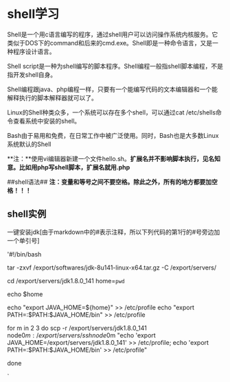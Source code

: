 # shell学习 #
Shell是一个用c语言编写的程序，通过shell用户可以访问操作系统内核服务。它类似于DOS下的command和后来的cmd.exe。Shell即是一种命令语言，又是一种程序设计语言。

Shell script是一种为shell编写的脚本程序。Shell编程一般指shell脚本编程，不是指开发shell自身。

Shell编程跟java、php编程一样，只要有一个能编写代码的文本编辑器和一个能解释执行的脚本解释器就可以了。

Linux的Shell种类众多，一个系统可以存在多个shell，可以通过cat /etc/shells命令查看系统中安装的shell。

Bash由于易用和免费，在日常工作中被广泛使用。同时，Bash也是大多数Linux系统默认的Shell

**注：**使用vi编辑器新建一个文件hello.sh。**扩展名并不影响脚本执行，见名知意。比如用php写shell脚本，扩展名就用.php**

##shell语法##
**注：变量和等号之间不要空格。除此之外，所有的地方都要加空格！！！**

## shell实例 ##
一键安装jdk[由于markdown中的#表示注释，所以下列代码的第1行的#号旁边加一个单引号]
    
'#!/bin/bash

tar -zxvf /export/softwares/jdk-8u141-linux-x64.tar.gz -C /export/servers/

cd /export/servers/jdk1.8.0_141
home=`pwd`

echo $home

echo "export JAVA_HOME=${home}"  >> /etc/profile
echo "export PATH=:\$PATH:\$JAVA_HOME/bin" >> /etc/profile


for m in  2 3
do
scp -r /export/servers/jdk1.8.0_141 node0$m:/export/servers/
ssh node0$m "echo 'export JAVA_HOME=/export/servers/jdk1.8.0_141' >> /etc/profile; echo 'export PATH=:\$PATH:\$JAVA_HOME/bin' >> /etc/profile"

done












`